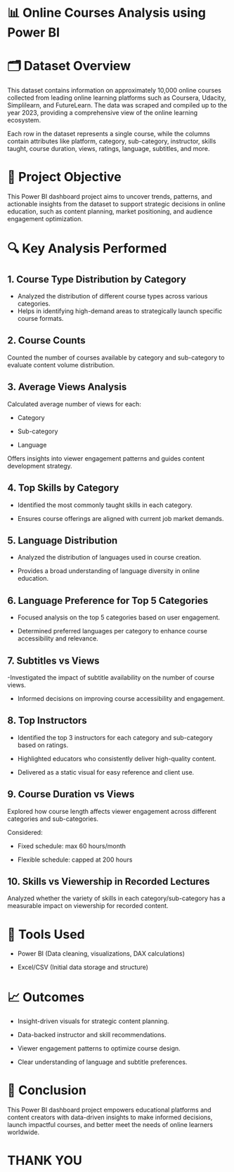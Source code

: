 # 📊 Online Courses Analysis using Power BI
# 🗂 Dataset Overview
This dataset contains information on approximately 10,000 online courses collected from leading online learning platforms such as Coursera, Udacity, Simplilearn, and FutureLearn. The data was scraped and compiled up to the year 2023, providing a comprehensive view of the online learning ecosystem.

Each row in the dataset represents a single course, while the columns contain attributes like platform, category, sub-category, instructor, skills taught, course duration, views, ratings, language, subtitles, and more.

# 🎯 Project Objective
This Power BI dashboard project aims to uncover trends, patterns, and actionable insights from the dataset to support strategic decisions in online education, such as content planning, market positioning, and audience engagement optimization.

# 🔍 Key Analysis Performed
## 1. Course Type Distribution by Category
- Analyzed the distribution of different course types across various categories.
- Helps in identifying high-demand areas to strategically launch specific course formats.

## 2. Course Counts
Counted the number of courses available by category and sub-category to evaluate content volume distribution.

## 3. Average Views Analysis
Calculated average number of views for each:

- Category

- Sub-category

- Language

Offers insights into viewer engagement patterns and guides content development strategy.

## 4. Top Skills by Category
- Identified the most commonly taught skills in each category.

- Ensures course offerings are aligned with current job market demands.

## 5. Language Distribution
- Analyzed the distribution of languages used in course creation.

- Provides a broad understanding of language diversity in online education.

## 6. Language Preference for Top 5 Categories
- Focused analysis on the top 5 categories based on user engagement.

- Determined preferred languages per category to enhance course accessibility and relevance.

## 7. Subtitles vs Views
-Investigated the impact of subtitle availability on the number of course views.

- Informed decisions on improving course accessibility and engagement.

## 8. Top Instructors
- Identified the top 3 instructors for each category and sub-category based on ratings.

- Highlighted educators who consistently deliver high-quality content.

- Delivered as a static visual for easy reference and client use.

## 9. Course Duration vs Views
Explored how course length affects viewer engagement across different categories and sub-categories.

Considered:

- Fixed schedule: max 60 hours/month

- Flexible schedule: capped at 200 hours
## 10. Skills vs Viewership in Recorded Lectures
Analyzed whether the variety of skills in each category/sub-category has a measurable impact on viewership for recorded content.

# 📌 Tools Used
- Power BI (Data cleaning, visualizations, DAX calculations)

- Excel/CSV (Initial data storage and structure)

# 📈 Outcomes
- Insight-driven visuals for strategic content planning.

- Data-backed instructor and skill recommendations.

- Viewer engagement patterns to optimize course design.

- Clear understanding of language and subtitle preferences.

# 📎 Conclusion
This Power BI dashboard project empowers educational platforms and content creators with data-driven insights to make informed decisions, launch impactful courses, and better meet the needs of online learners worldwide.

# THANK YOU
